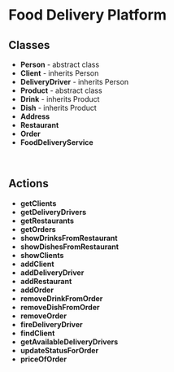 # Food Delivery Platform

## Classes <br/>
* **Person** - abstract class <br/>
* **Client** - inherits Person <br/>
* **DeliveryDriver** - inherits Person<br/>
* **Product** - abstract class </br>
* **Drink** - inherits Product <br/>
* **Dish** - inherits Product <br/>
* **Address** <br/>
* **Restaurant** <br/>
* **Order** <br/>
* **FoodDeliveryService**
<br/>

## Actions <br/>
* **getClients**
* **getDeliveryDrivers**
* **getRestaurants**
* **getOrders**
* **showDrinksFromRestaurant**
* **showDishesFromRestaurant**
* **showClients**
* **addClient**
* **addDeliveryDriver**
* **addRestaurant**
* **addOrder**
* **removeDrinkFromOrder**
* **removeDishFromOrder**
* **removeOrder**
* **fireDeliveryDriver**
* **findClient**
* **getAvailableDeliveryDrivers**
* **updateStatusForOrder**
* **priceOfOrder**


